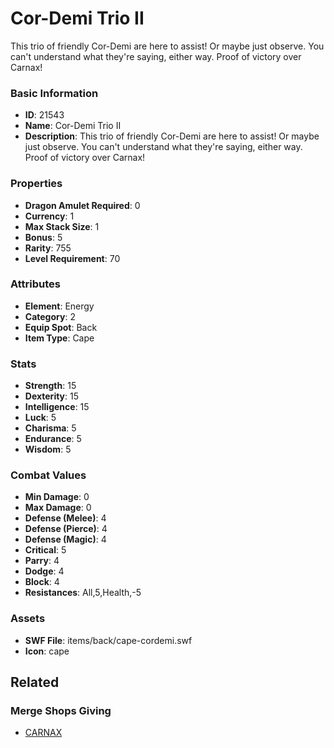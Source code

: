 # Cor-Demi Trio II

This trio of friendly Cor-Demi are here to assist! Or maybe just observe. You can't understand what they're saying, either way. Proof of victory over Carnax!

### Basic Information

- **ID**: 21543
- **Name**: Cor-Demi Trio II
- **Description**: This trio of friendly Cor-Demi are here to assist! Or maybe just observe. You can&#039;t understand what they&#039;re saying, either way. Proof of victory over Carnax!

### Properties

- **Dragon Amulet Required**: 0
- **Currency**: 1
- **Max Stack Size**: 1
- **Bonus**: 5
- **Rarity**: 755
- **Level Requirement**: 70

### Attributes

- **Element**: Energy
- **Category**: 2
- **Equip Spot**: Back
- **Item Type**: Cape

### Stats

- **Strength**: 15
- **Dexterity**: 15
- **Intelligence**: 15
- **Luck**: 5
- **Charisma**: 5
- **Endurance**: 5
- **Wisdom**: 5

### Combat Values

- **Min Damage**: 0
- **Max Damage**: 0
- **Defense (Melee)**: 4
- **Defense (Pierce)**: 4
- **Defense (Magic)**: 4
- **Critical**: 5
- **Parry**: 4
- **Dodge**: 4
- **Block**: 4
- **Resistances**: All,5,Health,-5

### Assets

- **SWF File**: items/back/cape-cordemi.swf
- **Icon**: cape

## Related

### Merge Shops Giving

- [CARNAX](../merge-shops/392-carnax.md)

